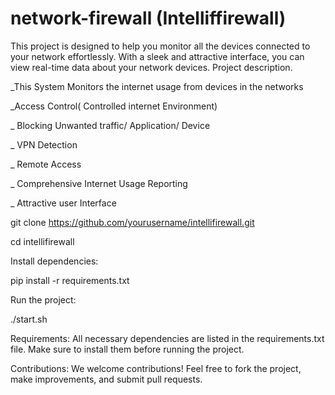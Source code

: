 # network-firewall (Intelliffirewall)
This project is designed to help you monitor all the devices connected to your network effortlessly. With a sleek and attractive interface, you can view real-time data about your network devices.
Project description.

_This System Monitors the internet usage from devices in the networks

_Access Control( Controlled internet Environment)

_ Blocking Unwanted traffic/ Application/ Device

_ VPN Detection

_ Remote Access

_ Comprehensive Internet Usage Reporting 

_ Attractive user Interface






  git clone https://github.com/yourusername/intellifirewall.git
  
  cd intellifirewall
  
Install dependencies:

  pip install -r requirements.txt
  
Run the project:

  ./start.sh
  
Requirements:
  All necessary dependencies are listed in the requirements.txt file. Make sure to install them before running the project.

Contributions:
  We welcome contributions! Feel free to fork the project, make improvements, and submit pull requests.


